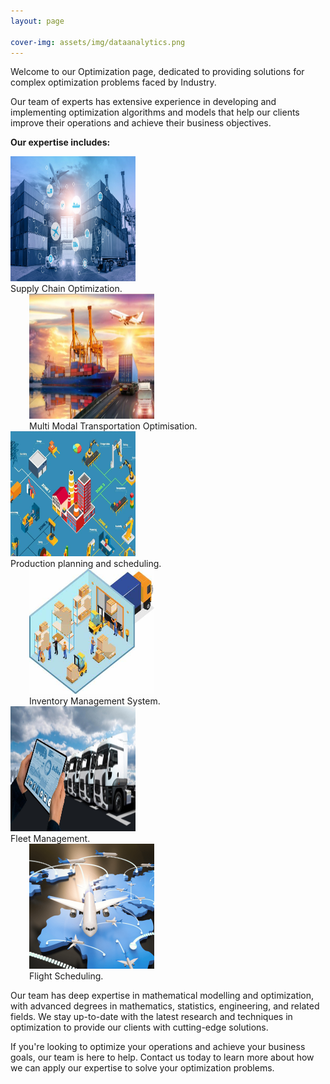 ```yaml
---
layout: page

cover-img: assets/img/dataanalytics.png
---
```

Welcome to our Optimization page, dedicated to providing solutions for complex optimization problems faced by Industry. 

Our team of experts has extensive experience in developing and implementing optimization algorithms and models that help our clients improve their operations and achieve their business objectives.

**Our expertise includes:**

<div class="row">
  <div class="column">
    <img src="/assets/img/supply-chain-process-scaled.jpg" width="200" height="200" />
    <figcaption> Supply Chain Optimization. </figcaption>
  </div>
  <div class="column" style="margin-left: 30px;">
    <img src = "/assets/img/multi-model%20transportation.jpg" width="200" height="200" />
    <figcaption> Multi Modal Transportation Optimisation.</figcaption>
    </div>
  </div>


<div class="row">
  <div class="column">
    <img src="/assets/img/Production-Planning-and-Scheduling-Training.jpg" width="200" height="200" />
    <figcaption> Production planning and scheduling. </figcaption>
  </div>
  <div class="column" style="margin-left: 30px;">
    <img src="/assets/img/Inventory-Management-System3-1.jpg" width="200" height="200" />
    <figcaption> Inventory Management System.</figcaption>
    </div>
  </div>

<div class="row">
  <div class="column" >
    <img src="/assets/img/Fleet-Management-Tech.jpg" width="200" height="200" />
    <figcaption> Fleet Management. </figcaption>
  </div>
  <div class="column" style="margin-left: 30px;">
    <img src="/assets/img/Airline.png" width="200" height="200" />
    <figcaption> Flight Scheduling.</figcaption>
    </div>
  </div>
  
Our team has deep expertise in mathematical modelling and optimization, with advanced degrees in mathematics, statistics, engineering, and related fields. We stay up-to-date with the latest research and techniques in optimization to provide our clients with cutting-edge solutions.

If you're looking to optimize your operations and achieve your business goals, our team is here to help. Contact us today to learn more about how we can apply our expertise to solve your optimization problems.


